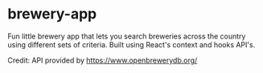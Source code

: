 # brewery-app

Fun little brewery app that lets you search breweries across the country using different sets of criteria.  Built using React's context and hooks API's.  

Credit: API provided by https://www.openbrewerydb.org/
